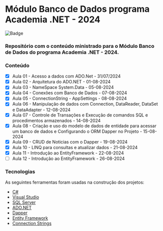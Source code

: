 # Módulo Banco de Dados programa Academia .NET - 2024

![Badge](https://img.shields.io/badge/Marcos%20Dias%20Vendramini-ASP.NET%20C%23-red)

### Repositório com o conteúdo ministrado para o Módulo Banco de Dados do programa Academia .NET - 2024.

### Conteúdo

- [x] Aula 01 - Acesso a dados com ADO.Net - 31/07/2024
- [x] Aula 02 - Arquitetura do ADO.NET - 01-08-2024
- [x] Aula 03 - NameSpace System.Data - 05-08-2024
- [x] Aula 04 - Conexões com Banco de Dados - 07-08-2024
- [x] Aula 05 - ConnectionString - AppSettings - 08-08-2024
- [x] Aula 06 - Manipulação de dados com Connection, DataReader, DataSet e DataAdapter - 12-08-2024
- [x] Aula 07 - Controle de Transações e Execução de comandos SQL e procedimentos armazenados - 14-08-2024
- [x] Aula 08 - Criação e uso do modelo de dados de entidade para acessar um banco de dados e Configurando o ORM Dapper no Projeto - 15-08-2024
- [x] Aula 09 - CRUD de Noticias com o Dapper - 19-08-2024
- [x] Aula 10 - LINQ para consultas e atualizar dados - 21-08-2024
- [x] Aula 11 - Introdução ao EntityFramework - 22-08-2024
- [ ] Aula 12 - Introdução ao EntityFramework - 26-08-2024

### Tecnologias

As seguintes ferramentas foram usadas na construção dos projetos:

- [C#](https://docs.microsoft.com/pt-br/dotnet/csharp/)
- [Visual Studio](https://visualstudio.microsoft.com/pt-br/)
- [SQL Server](https://www.microsoft.com/pt-br/sql-server/sql-server-downloads)
- [ADO.NET](https://docs.microsoft.com/pt-br/dotnet/framework/data/adonet/)
- [Dapper](https://github.com/DapperLib/Dapper)
- [Entity Framework](https://docs.microsoft.com/pt-br/ef/)
- [Connection Strings](https://www.connectionstrings.com/)
